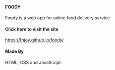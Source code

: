 #### FOODY

Foody is a web app for online food delivery service

#### Click here to visit the site

https://fhjoy.github.io/foody/

#### Made By

HTML, CSS and JavaScript.